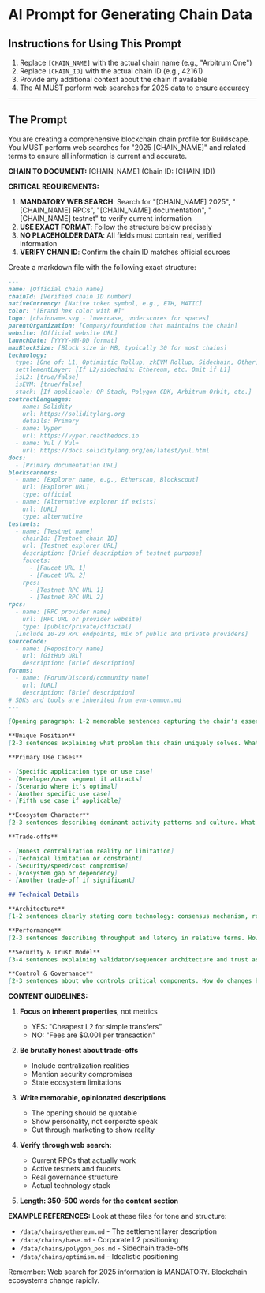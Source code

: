 # AI Prompt for Generating Chain Data

## Instructions for Using This Prompt

1. Replace `[CHAIN_NAME]` with the actual chain name (e.g., "Arbitrum One")
2. Replace `[CHAIN_ID]` with the actual chain ID (e.g., 42161)
3. Provide any additional context about the chain if available
4. The AI MUST perform web searches for 2025 data to ensure accuracy

---

## The Prompt

You are creating a comprehensive blockchain chain profile for Buildscape. You MUST perform web searches for "2025 [CHAIN_NAME]" and related terms to ensure all information is current and accurate.

**CHAIN TO DOCUMENT:** [CHAIN_NAME] (Chain ID: [CHAIN_ID])

**CRITICAL REQUIREMENTS:**

1. **MANDATORY WEB SEARCH**: Search for "[CHAIN_NAME] 2025", "[CHAIN_NAME] RPCs", "[CHAIN_NAME] documentation", "[CHAIN_NAME] testnet" to verify current information
2. **USE EXACT FORMAT**: Follow the structure below precisely
3. **NO PLACEHOLDER DATA**: All fields must contain real, verified information
4. **VERIFY CHAIN ID**: Confirm the chain ID matches official sources

Create a markdown file with the following exact structure:

```markdown
---
name: [Official chain name]
chainId: [Verified chain ID number]
nativeCurrency: [Native token symbol, e.g., ETH, MATIC]
color: "[Brand hex color with #]"
logo: [chainname.svg - lowercase, underscores for spaces]
parentOrganization: [Company/foundation that maintains the chain]
website: [Official website URL]
launchDate: [YYYY-MM-DD format]
maxBlockSize: [Block size in MB, typically 30 for most chains]
technology:
  type: [One of: L1, Optimistic Rollup, zkEVM Rollup, Sidechain, Other]
  settlementLayer: [If L2/sidechain: Ethereum, etc. Omit if L1]
  isL2: [true/false]
  isEVM: [true/false]
  stack: [If applicable: OP Stack, Polygon CDK, Arbitrum Orbit, etc.]
contractLanguages:
  - name: Solidity
    url: https://soliditylang.org
    details: Primary
  - name: Vyper
    url: https://vyper.readthedocs.io
  - name: Yul / Yul+
    url: https://docs.soliditylang.org/en/latest/yul.html
docs:
  - [Primary documentation URL]
blockscanners:
  - name: [Explorer name, e.g., Etherscan, Blockscout]
    url: [Explorer URL]
    type: official
  - name: [Alternative explorer if exists]
    url: [URL]
    type: alternative
testnets:
  - name: [Testnet name]
    chainId: [Testnet chain ID]
    url: [Testnet explorer URL]
    description: [Brief description of testnet purpose]
    faucets:
      - [Faucet URL 1]
      - [Faucet URL 2]
    rpcs:
      - [Testnet RPC URL 1]
      - [Testnet RPC URL 2]
rpcs:
  - name: [RPC provider name]
    url: [RPC URL or provider website]
    type: [public/private/official]
  [Include 10-20 RPC endpoints, mix of public and private providers]
sourceCode:
  - name: [Repository name]
    url: [GitHub URL]
    description: [Brief description]
forums:
  - name: [Forum/Discord/community name]
    url: [URL]
    description: [Brief description]
# SDKs and tools are inherited from evm-common.md
---

[Opening paragraph: 1-2 memorable sentences capturing the chain's essence and position. Be opinionated and direct about what this chain IS in the ecosystem.]

**Unique Position**
[2-3 sentences explaining what problem this chain uniquely solves. What's the core differentiator? Include killer features or strategic advantages. Be specific about the value proposition.]

**Primary Use Cases**

- [Specific application type or use case]
- [Developer/user segment it attracts]
- [Scenario where it's optimal]
- [Another specific use case]
- [Fifth use case if applicable]

**Ecosystem Character**
[2-3 sentences describing dominant activity patterns and culture. What kind of community has formed? What applications gravitate here? Paint a picture of the chain's "personality".]

**Trade-offs**

- [Honest centralization reality or limitation]
- [Technical limitation or constraint]
- [Security/speed/cost compromise]
- [Ecosystem gap or dependency]
- [Another trade-off if significant]

## Technical Details

**Architecture**
[1-2 sentences clearly stating core technology: consensus mechanism, rollup type, settlement layer, data availability. Include unique implementation features.]

**Performance**
[2-3 sentences describing throughput and latency in relative terms. How does it handle congestion? Cost structure (high/low/volatile)? Compare to alternatives without specific numbers.]

**Security & Trust Model**
[3-4 sentences explaining validator/sequencer architecture and trust assumptions. Finality guarantees? What must users trust? Include significant security considerations.]

**Control & Governance**
[2-3 sentences about who controls critical components. How do changes happen? State governance reality, not aspirations. Include decentralization timeline if credible.]
```

**CONTENT GUIDELINES:**

1. **Focus on inherent properties**, not metrics
   - YES: "Cheapest L2 for simple transfers"
   - NO: "Fees are $0.001 per transaction"

2. **Be brutally honest about trade-offs**
   - Include centralization realities
   - Mention security compromises
   - State ecosystem limitations

3. **Write memorable, opinionated descriptions**
   - The opening should be quotable
   - Show personality, not corporate speak
   - Cut through marketing to show reality

4. **Verify through web search:**
   - Current RPCs that actually work
   - Active testnets and faucets
   - Real governance structure
   - Actual technology stack

5. **Length: 350-500 words for the content section**

**EXAMPLE REFERENCES:**
Look at these files for tone and structure:

- `/data/chains/ethereum.md` - The settlement layer description
- `/data/chains/base.md` - Corporate L2 positioning
- `/data/chains/polygon_pos.md` - Sidechain trade-offs
- `/data/chains/optimism.md` - Idealistic positioning

Remember: Web search for 2025 information is MANDATORY. Blockchain ecosystems change rapidly.
